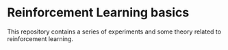 # Reinforcement Learning basics

This repository contains a series of experiments and some theory related to reinforcement learning. 